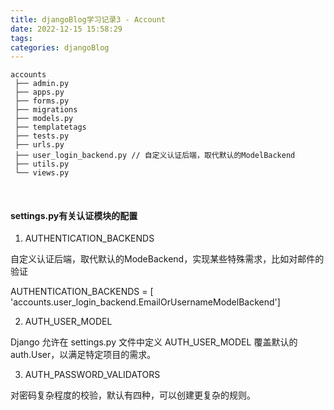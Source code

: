 ```yaml
---
title: djangoBlog学习记录3 - Account
date: 2022-12-15 15:58:29
tags:
categories: djangoBlog
---
```


```
accounts
 ├── admin.py
 ├── apps.py 
 ├── forms.py
 ├── migrations
 ├── models.py
 ├── templatetags
 ├── tests.py
 ├── urls.py
 ├── user_login_backend.py // 自定义认证后端，取代默认的ModelBackend
 ├── utils.py
 └── views.py
```

<br/>

#### settings.py有关认证模块的配置

1. AUTHENTICATION_BACKENDS

自定义认证后端，取代默认的ModeBackend，实现某些特殊需求，比如对邮件的验证

AUTHENTICATION_BACKENDS = [
    'accounts.user_login_backend.EmailOrUsernameModelBackend']

2. AUTH_USER_MODEL

Django 允许在 settings.py 文件中定义 AUTH_USER_MODEL 覆盖默认的 auth.User，以满足特定项目的需求。

3. AUTH_PASSWORD_VALIDATORS

对密码复杂程度的校验，默认有四种，可以创建更复杂的规则。
